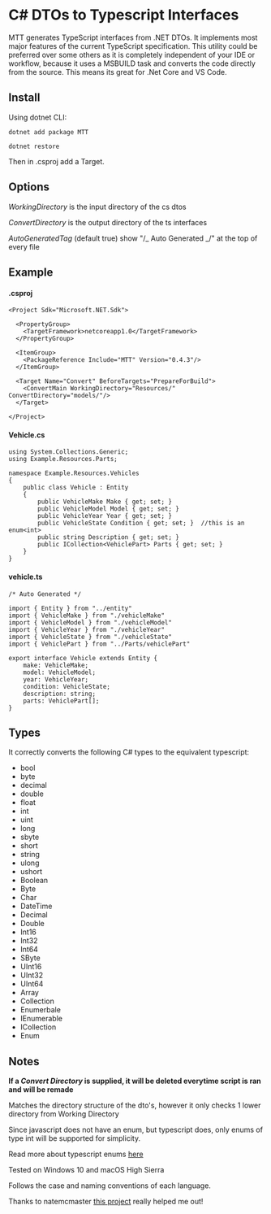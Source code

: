 # C# DTOs to Typescript Interfaces

MTT generates TypeScript interfaces from .NET DTOs. It implements most major features of the current TypeScript specification. This utility could be preferred over some others as it is completely independent of your IDE or workflow, because it uses a MSBUILD task and converts the code directly from the source. This means its great for .Net Core and VS Code.

## Install

Using dotnet CLI:

`dotnet add package MTT`

`dotnet restore`

Then in .csproj add a Target.

## Options

_WorkingDirectory_ is the input directory of the cs dtos

_ConvertDirectory_ is the output directory of the ts interfaces

_AutoGeneratedTag_ (default true) show "/_ Auto Generated _/" at the top of every file

## Example

#### .csproj

```
<Project Sdk="Microsoft.NET.Sdk">

  <PropertyGroup>
    <TargetFramework>netcoreapp1.0</TargetFramework>
  </PropertyGroup>

  <ItemGroup>
    <PackageReference Include="MTT" Version="0.4.3"/>
  </ItemGroup>

  <Target Name="Convert" BeforeTargets="PrepareForBuild">
    <ConvertMain WorkingDirectory="Resources/" ConvertDirectory="models/"/>
  </Target>

</Project>
```

#### Vehicle.cs

```
using System.Collections.Generic;
using Example.Resources.Parts;

namespace Example.Resources.Vehicles
{
    public class Vehicle : Entity
    {
        public VehicleMake Make { get; set; }
        public VehicleModel Model { get; set; }
        public VehicleYear Year { get; set; }
        public VehicleState Condition { get; set; }  //this is an enum<int>
        public string Description { get; set; }
        public ICollection<VehiclePart> Parts { get; set; }
    }
}
```

#### vehicle.ts

```
/* Auto Generated */

import { Entity } from "../entity"
import { VehicleMake } from "./vehicleMake"
import { VehicleModel } from "./vehicleModel"
import { VehicleYear } from "./vehicleYear"
import { VehicleState } from "./vehicleState"
import { VehiclePart } from "../Parts/vehiclePart"

export interface Vehicle extends Entity {
	make: VehicleMake;
	model: VehicleModel;
	year: VehicleYear;
	condition: VehicleState;
	description: string;
	parts: VehiclePart[];
}
```

## Types

It correctly converts the following C# types to the equivalent typescript:

*   bool
*   byte
*   decimal
*   double
*   float
*   int
*   uint
*   long
*   sbyte
*   short
*   string
*   ulong
*   ushort
*   Boolean
*   Byte
*   Char
*   DateTime
*   Decimal
*   Double
*   Int16
*   Int32
*   Int64
*   SByte
*   UInt16
*   UInt32
*   UInt64
*   Array
*   Collection
*   Enumerbale
*   IEnumerable
*   ICollection
*   Enum

## Notes

**If a _Convert Directory_ is supplied, it will be deleted everytime script is ran and will be remade**

Matches the directory structure of the dto's, however it only checks 1 lower directory from Working Directory

Since javascript does not have an enum, but typescript does, only enums of type int will be supported for simplicity.

Read more about typescript enums [here](https://www.typescriptlang.org/docs/handbook/enums.html)

Tested on Windows 10 and macOS High Sierra

Follows the case and naming conventions of each language.

Thanks to natemcmaster [this project](https://github.com/natemcmaster/msbuild-tasks) really helped me out!
